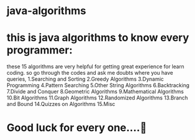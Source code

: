 # java-algorithms

# this is java algorithms to know every programmer:
these 15 algorithms are very helpful for getting great experience for learn coding. so go through the codes and ask me doubts where you have queries,
1.Searching and Sorting
2.Greedy Algorithms
3.Dynamic Programming
4.Pattern Searching
5.Other String Algorithms
6.Backtracking
7.Divide and Conquer
8.Geometric Algorithms
9.Mathematical Algorithms
10.Bit Algorithms
11.Graph Algorithms
12.Randomized Algorithms
13.Branch and Bound
14.Quizzes on Algorithms
15.Misc

# Good luck for every one....🙂
